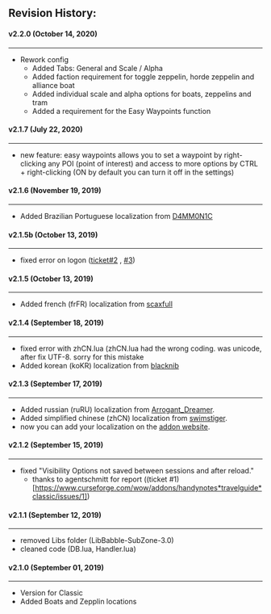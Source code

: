 ## Revision History:

#### v2.2.0 (October 14, 2020)
------------------------------
* Rework config
    * Added Tabs: General and Scale / Alpha
    * Added faction requirement for toggle zeppelin, horde zeppelin and alliance boat
    * Added individual scale and alpha options for boats, zeppelins and tram
    * Added a requirement for the Easy Waypoints function

#### v2.1.7 (July 22, 2020)
---------------------------
* new feature: easy waypoints allows you to set a waypoint by right-clicking any POI (point of interest) and access to more options by CTRL + right-clicking (ON by default you can turn it off in the settings)

#### v2.1.6 (November 19, 2019)
-------------------------------
* Added Brazilian Portuguese localization from [D4MM0N1C](https://www.curseforge.com/members/d4mm0n1c)

#### v2.1.5b (October 13, 2019)
-------------------------------
* fixed error on logon ([ticket#2](https://www.curseforge.com/wow/addons/handynotes-travelguide-classic/issues/2) , [#3](https://www.curseforge.com/wow/addons/handynotes-travelguide-classic/issues/3))

#### v2.1.5 (October 13, 2019)
------------------------------
* Added french (frFR) localization from [scaxfull](https://www.curseforge.com/members/scaxfull)

#### v2.1.4 (September 18, 2019)
--------------------------------
* fixed error with zhCN.lua (zhCN.lua had the wrong coding. was unicode, after fix UTF-8. sorry for this mistake
* Added korean (koKR) localization from [blacknib](https://www.curseforge.com/members/blacknib)

#### v2.1.3 (September 17, 2019)
--------------------------------
* Added russian (ruRU) localization from [Arrogant_Dreamer](https://www.curseforge.com/members/Arrogant_Dreamer).
* Added simplified chinese (zhCN) localization from [swimstiger](https://www.curseforge.com/members/swimstiger).
* now you can add your localization on the [addon website](https://www.curseforge.com/wow/addons/handynotes*travelguide*classic/localization).

#### v2.1.2 (September 15, 2019)
--------------------------------
* fixed "Visibility Options not saved between sessions and after reload."
	* thanks to agentschmitt for report ((ticket #1)[https://www.curseforge.com/wow/addons/handynotes*travelguide*classic/issues/1])

#### v2.1.1 (September 12, 2019)
--------------------------------
* removed Libs folder (LibBabble-SubZone-3.0)
* cleaned code (DB.lua, Handler.lua)

#### v2.1.0 (September 01, 2019)
--------------------------------
* Version for Classic
* Added Boats and Zepplin locations
